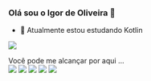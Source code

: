 ### Olá sou o Igor de Oliveira 👋


- 🌱 Atualmente estou estudando Kotlin

<img src="https://github-readme-stats.vercel.app/api?username=Oliveira-igor&show_icons=true&theme=dark&include_all_commits=true&count_private=true">

Você pode me alcançar por aqui ...<br>
<a href="https://discord.com/channels/@me"><img src="https://img.shields.io/badge/Discord-7289DA?style=for-the-badge&logo=discord&logoColor=white"></a>
<a href="mailto:oliveira.igor121@outlook.com"><img src="https://img.shields.io/badge/Microsoft_Outlook-0078D4?style=for-the-badge&logo=microsoft-outlook&logoColor=white"></a>
<a href="mailto:igorleal108@gmailcom"><img src="https://img.shields.io/badge/Gmail-D14836?style=for-the-badge&logo=gmail&logoColor=white"></a>
<a href="https://www.instagram.com/igor_oliv_12/"><img src="https://img.shields.io/badge/Instagram-E4405F?style=for-the-badge&logo=instagram&logoColor=white"></a>
<a href="https://www.linkedin.com/in/igor-de-oliveira-leal-7ba65b16b/"><img src="https://img.shields.io/badge/LinkedIn-0077B5?style=for-the-badge&logo=linkedin&logoColor=white"></a>
